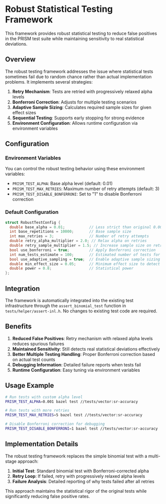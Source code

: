 # Robust Statistical Testing Framework

This framework provides robust statistical testing to reduce false positives in the PRISM test suite while maintaining sensitivity to real statistical deviations.

## Overview

The robust testing framework addresses the issue where statistical tests sometimes fail due to random chance rather than actual implementation problems. It implements several strategies:

1. **Retry Mechanism**: Tests are retried with progressively relaxed alpha levels
2. **Bonferroni Correction**: Adjusts for multiple testing scenarios  
3. **Adaptive Sample Sizing**: Calculates required sample sizes for given effect sizes
4. **Sequential Testing**: Supports early stopping for strong evidence
5. **Environment Configuration**: Allows runtime configuration via environment variables

## Configuration

### Environment Variables

You can control the robust testing behavior using these environment variables:

- `PRISM_TEST_ALPHA`: Base alpha level (default: 0.01)
- `PRISM_TEST_MAX_RETRIES`: Maximum number of retry attempts (default: 3)
- `PRISM_TEST_DISABLE_BONFERRONI`: Set to "1" to disable Bonferroni correction

### Default Configuration

```cpp
struct RobustTestConfig {
  double base_alpha = 0.01;           // Less strict than original 0.000001
  int base_repetitions = 10000;       // Base sample size
  int max_retries = 3;                // Number of retry attempts
  double retry_alpha_multiplier = 2.0; // Relax alpha on retries
  double retry_sample_multiplier = 1.5; // Increase sample size on retries
  bool use_bonferroni = true;         // Apply Bonferroni correction
  int num_tests_estimate = 100;       // Estimated number of tests for correction
  bool use_adaptive_sampling = true;  // Enable adaptive sample sizing
  double min_effect_size = 0.05;      // Minimum effect size to detect
  double power = 0.8;                 // Statistical power
};
```

## Integration

The framework is automatically integrated into the existing test infrastructure through the `assert_binomial_test` function in `tests/helper/assert-inl.h`. No changes to existing test code are required.

## Benefits

1. **Reduced False Positives**: Retry mechanism with relaxed alpha levels reduces spurious failures
2. **Maintained Sensitivity**: Still detects real statistical deviations effectively
3. **Better Multiple Testing Handling**: Proper Bonferroni correction based on actual test counts
4. **Debugging Information**: Detailed failure reports when tests fail
5. **Runtime Configuration**: Easy tuning via environment variables

## Usage Example

```bash
# Run tests with custom alpha level
PRISM_TEST_ALPHA=0.001 bazel test //tests/vector:sr-accuracy

# Run tests with more retries
PRISM_TEST_MAX_RETRIES=5 bazel test //tests/vector:sr-accuracy

# Disable Bonferroni correction for debugging
PRISM_TEST_DISABLE_BONFERRONI=1 bazel test //tests/vector:sr-accuracy
```

## Implementation Details

The robust testing framework replaces the simple binomial test with a multi-stage approach:

1. **Initial Test**: Standard binomial test with Bonferroni-corrected alpha
2. **Retry Loop**: If failed, retry with progressively relaxed alpha levels
3. **Failure Analysis**: Detailed reporting of why tests failed after all retries

This approach maintains the statistical rigor of the original tests while significantly reducing false positive rates.